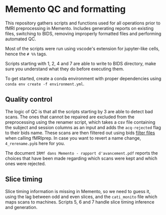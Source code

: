 # Memento QC and formatting

This repository gathers scripts and functions used
for all operations prior to fMRI preprocessing in Memento.
Includes generating reports on existing files,
switching to BIDS, removing improperly formatted files
and performing automated QC.

Most of the scripts were run using vscode's extension for
jupyter-like cells, hence the `# %%` tags.

Scripts starting with 1, 2, 4 and 7 are able to write to BIDS directory,
make sure you understand what they do before executing them.

To get started, create a conda environment with proper dependencies
using `conda env create -f environment.yml`.

## Quality control

The logic of QC is that all the scripts starting by 3 are
able to detect bad scans. The ones that cannot be repaired
are excluded from the preprocessing using the renamer 
script, which takes a csv file containing the subject and session
columns as an input and adds the `acq-rejected` flag to their bids name. These scans are then filtered out using bids [filter files](https://fmriprep.org/en/24.0.1/faq.html#how-do-i-select-only-certain-files-to-be-input-to-fmriprep) when calling fMRIprep. In case you want to revert a name change, `4_rerename.py`is here for you.

The document `IRMf dans Memento - rapport d'avancement.pdf`
reports the choices that have been made regarding which scans
were kept and which ones were rejected.

## Slice timing

Slice timing information is missing in Memento, so we need
to guess it, using the lag between odd and even slices, and
the `cati_monito` file which maps scans to machines.
Scripts 5, 6 and 7 handle slice timing inference
and generation.
